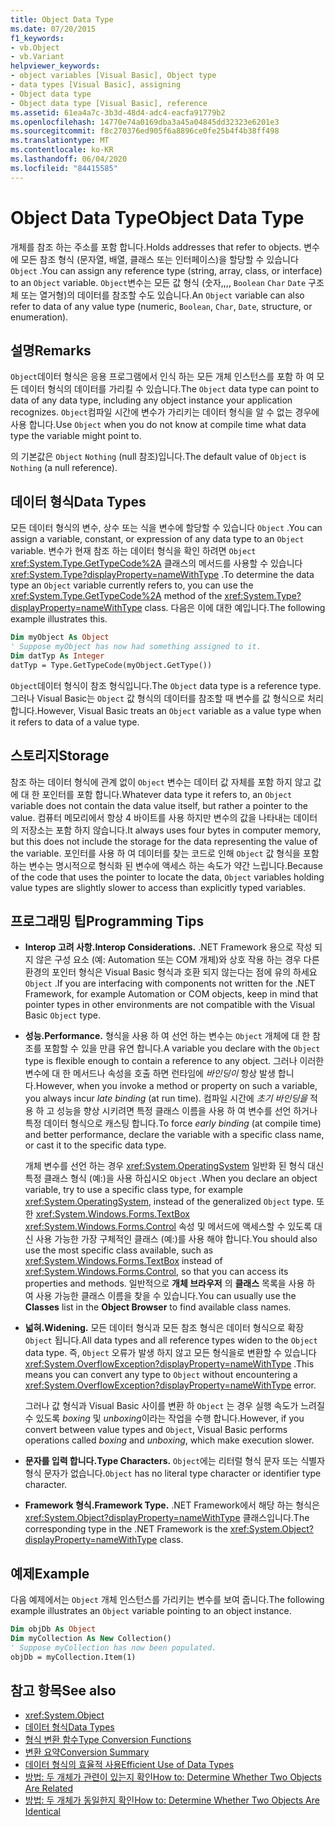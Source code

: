 ```yaml
---
title: Object Data Type
ms.date: 07/20/2015
f1_keywords:
- vb.Object
- vb.Variant
helpviewer_keywords:
- object variables [Visual Basic], Object type
- data types [Visual Basic], assigning
- Object data type
- Object data type [Visual Basic], reference
ms.assetid: 61ea4a7c-3b3d-48d4-adc4-eacfa91779b2
ms.openlocfilehash: 14770e74a0169dba3a45a04845dd32323e6201e3
ms.sourcegitcommit: f8c270376ed905f6a8896ce0fe25b4f4b38ff498
ms.translationtype: MT
ms.contentlocale: ko-KR
ms.lasthandoff: 06/04/2020
ms.locfileid: "84415585"
---
```

# <a name="object-data-type"></a><span data-ttu-id="41064-102">Object Data Type</span><span class="sxs-lookup"><span data-stu-id="41064-102">Object Data Type</span></span>

<span data-ttu-id="41064-103">개체를 참조 하는 주소를 포함 합니다.</span><span class="sxs-lookup"><span data-stu-id="41064-103">Holds addresses that refer to objects.</span></span> <span data-ttu-id="41064-104">변수에 모든 참조 형식 (문자열, 배열, 클래스 또는 인터페이스)을 할당할 수 있습니다 `Object` .</span><span class="sxs-lookup"><span data-stu-id="41064-104">You can assign any reference type (string, array, class, or interface) to an `Object` variable.</span></span> <span data-ttu-id="41064-105">`Object`변수는 모든 값 형식 (숫자,,,, `Boolean` `Char` `Date` 구조체 또는 열거형)의 데이터를 참조할 수도 있습니다.</span><span class="sxs-lookup"><span data-stu-id="41064-105">An `Object` variable can also refer to data of any value type (numeric, `Boolean`, `Char`, `Date`, structure, or enumeration).</span></span>

## <a name="remarks"></a><span data-ttu-id="41064-106">설명</span><span class="sxs-lookup"><span data-stu-id="41064-106">Remarks</span></span>

<span data-ttu-id="41064-107">`Object`데이터 형식은 응용 프로그램에서 인식 하는 모든 개체 인스턴스를 포함 하 여 모든 데이터 형식의 데이터를 가리킬 수 있습니다.</span><span class="sxs-lookup"><span data-stu-id="41064-107">The `Object` data type can point to data of any data type, including any object instance your application recognizes.</span></span> <span data-ttu-id="41064-108">`Object`컴파일 시간에 변수가 가리키는 데이터 형식을 알 수 없는 경우에 사용 합니다.</span><span class="sxs-lookup"><span data-stu-id="41064-108">Use `Object` when you do not know at compile time what data type the variable might point to.</span></span>

<span data-ttu-id="41064-109">의 기본값은 `Object` `Nothing` (null 참조)입니다.</span><span class="sxs-lookup"><span data-stu-id="41064-109">The default value of `Object` is `Nothing` (a null reference).</span></span>

## <a name="data-types"></a><span data-ttu-id="41064-110">데이터 형식</span><span class="sxs-lookup"><span data-stu-id="41064-110">Data Types</span></span>

<span data-ttu-id="41064-111">모든 데이터 형식의 변수, 상수 또는 식을 변수에 할당할 수 있습니다 `Object` .</span><span class="sxs-lookup"><span data-stu-id="41064-111">You can assign a variable, constant, or expression of any data type to an `Object` variable.</span></span> <span data-ttu-id="41064-112">변수가 현재 참조 하는 데이터 형식을 확인 하려면 `Object` <xref:System.Type.GetTypeCode%2A> 클래스의 메서드를 사용할 수 있습니다 <xref:System.Type?displayProperty=nameWithType> .</span><span class="sxs-lookup"><span data-stu-id="41064-112">To determine the data type an `Object` variable currently refers to, you can use the <xref:System.Type.GetTypeCode%2A> method of the <xref:System.Type?displayProperty=nameWithType> class.</span></span> <span data-ttu-id="41064-113">다음은 이에 대한 예입니다.</span><span class="sxs-lookup"><span data-stu-id="41064-113">The following example illustrates this.</span></span>

```vb
Dim myObject As Object
' Suppose myObject has now had something assigned to it.
Dim datTyp As Integer
datTyp = Type.GetTypeCode(myObject.GetType())
```

<span data-ttu-id="41064-114">`Object`데이터 형식이 참조 형식입니다.</span><span class="sxs-lookup"><span data-stu-id="41064-114">The `Object` data type is a reference type.</span></span> <span data-ttu-id="41064-115">그러나 Visual Basic는 `Object` 값 형식의 데이터를 참조할 때 변수를 값 형식으로 처리 합니다.</span><span class="sxs-lookup"><span data-stu-id="41064-115">However, Visual Basic treats an `Object` variable as a value type when it refers to data of a value type.</span></span>

## <a name="storage"></a><span data-ttu-id="41064-116">스토리지</span><span class="sxs-lookup"><span data-stu-id="41064-116">Storage</span></span>

<span data-ttu-id="41064-117">참조 하는 데이터 형식에 관계 없이 `Object` 변수는 데이터 값 자체를 포함 하지 않고 값에 대 한 포인터를 포함 합니다.</span><span class="sxs-lookup"><span data-stu-id="41064-117">Whatever data type it refers to, an `Object` variable does not contain the data value itself, but rather a pointer to the value.</span></span> <span data-ttu-id="41064-118">컴퓨터 메모리에서 항상 4 바이트를 사용 하지만 변수의 값을 나타내는 데이터의 저장소는 포함 하지 않습니다.</span><span class="sxs-lookup"><span data-stu-id="41064-118">It always uses four bytes in computer memory, but this does not include the storage for the data representing the value of the variable.</span></span> <span data-ttu-id="41064-119">포인터를 사용 하 여 데이터를 찾는 코드로 인해 `Object` 값 형식을 포함 하는 변수는 명시적으로 형식화 된 변수에 액세스 하는 속도가 약간 느립니다.</span><span class="sxs-lookup"><span data-stu-id="41064-119">Because of the code that uses the pointer to locate the data, `Object` variables holding value types are slightly slower to access than explicitly typed variables.</span></span>

## <a name="programming-tips"></a><span data-ttu-id="41064-120">프로그래밍 팁</span><span class="sxs-lookup"><span data-stu-id="41064-120">Programming Tips</span></span>

- <span data-ttu-id="41064-121">**Interop 고려 사항.**</span><span class="sxs-lookup"><span data-stu-id="41064-121">**Interop Considerations.**</span></span> <span data-ttu-id="41064-122">.NET Framework 용으로 작성 되지 않은 구성 요소 (예: Automation 또는 COM 개체)와 상호 작용 하는 경우 다른 환경의 포인터 형식은 Visual Basic 형식과 호환 되지 않는다는 점에 유의 하세요 `Object` .</span><span class="sxs-lookup"><span data-stu-id="41064-122">If you are interfacing with components not written for the .NET Framework, for example Automation or COM objects, keep in mind that pointer types in other environments are not compatible with the Visual Basic `Object` type.</span></span>

- <span data-ttu-id="41064-123">**성능.**</span><span class="sxs-lookup"><span data-stu-id="41064-123">**Performance.**</span></span> <span data-ttu-id="41064-124">형식을 사용 하 여 선언 하는 변수는 `Object` 개체에 대 한 참조를 포함할 수 있을 만큼 유연 합니다.</span><span class="sxs-lookup"><span data-stu-id="41064-124">A variable you declare with the `Object` type is flexible enough to contain a reference to any object.</span></span> <span data-ttu-id="41064-125">그러나 이러한 변수에 대 한 메서드나 속성을 호출 하면 런타임에 *바인딩이* 항상 발생 합니다.</span><span class="sxs-lookup"><span data-stu-id="41064-125">However, when you invoke a method or property on such a variable, you always incur *late binding* (at run time).</span></span> <span data-ttu-id="41064-126">컴파일 시간에 *초기 바인딩을* 적용 하 고 성능을 향상 시키려면 특정 클래스 이름을 사용 하 여 변수를 선언 하거나 특정 데이터 형식으로 캐스팅 합니다.</span><span class="sxs-lookup"><span data-stu-id="41064-126">To force *early binding* (at compile time) and better performance, declare the variable with a specific class name, or cast it to the specific data type.</span></span>

  <span data-ttu-id="41064-127">개체 변수를 선언 하는 경우 <xref:System.OperatingSystem> 일반화 된 형식 대신 특정 클래스 형식 (예:)을 사용 하십시오 `Object` .</span><span class="sxs-lookup"><span data-stu-id="41064-127">When you declare an object variable, try to use a specific class type, for example <xref:System.OperatingSystem>, instead of the generalized `Object` type.</span></span> <span data-ttu-id="41064-128">또한 <xref:System.Windows.Forms.TextBox> <xref:System.Windows.Forms.Control> 속성 및 메서드에 액세스할 수 있도록 대신 사용 가능한 가장 구체적인 클래스 (예:)를 사용 해야 합니다.</span><span class="sxs-lookup"><span data-stu-id="41064-128">You should also use the most specific class available, such as <xref:System.Windows.Forms.TextBox> instead of <xref:System.Windows.Forms.Control>, so that you can access its properties and methods.</span></span> <span data-ttu-id="41064-129">일반적으로 **개체 브라우저** 의 **클래스** 목록을 사용 하 여 사용 가능한 클래스 이름을 찾을 수 있습니다.</span><span class="sxs-lookup"><span data-stu-id="41064-129">You can usually use the **Classes** list in the **Object Browser** to find available class names.</span></span>

- <span data-ttu-id="41064-130">**넓혀.**</span><span class="sxs-lookup"><span data-stu-id="41064-130">**Widening.**</span></span> <span data-ttu-id="41064-131">모든 데이터 형식과 모든 참조 형식은 데이터 형식으로 확장 `Object` 됩니다.</span><span class="sxs-lookup"><span data-stu-id="41064-131">All data types and all reference types widen to the `Object` data type.</span></span> <span data-ttu-id="41064-132">즉, `Object` 오류가 발생 하지 않고 모든 형식을로 변환할 수 있습니다 <xref:System.OverflowException?displayProperty=nameWithType> .</span><span class="sxs-lookup"><span data-stu-id="41064-132">This means you can convert any type to `Object` without encountering a <xref:System.OverflowException?displayProperty=nameWithType> error.</span></span>

  <span data-ttu-id="41064-133">그러나 값 형식과 Visual Basic 사이를 변환 하 `Object` 는 경우 실행 속도가 느려질 수 있도록 *boxing* 및 *unboxing*이라는 작업을 수행 합니다.</span><span class="sxs-lookup"><span data-stu-id="41064-133">However, if you convert between value types and `Object`, Visual Basic performs operations called *boxing* and *unboxing*, which make execution slower.</span></span>

- <span data-ttu-id="41064-134">**문자를 입력 합니다.**</span><span class="sxs-lookup"><span data-stu-id="41064-134">**Type Characters.**</span></span> <span data-ttu-id="41064-135">`Object`에는 리터럴 형식 문자 또는 식별자 형식 문자가 없습니다.</span><span class="sxs-lookup"><span data-stu-id="41064-135">`Object` has no literal type character or identifier type character.</span></span>

- <span data-ttu-id="41064-136">**Framework 형식.**</span><span class="sxs-lookup"><span data-stu-id="41064-136">**Framework Type.**</span></span> <span data-ttu-id="41064-137">.NET Framework에서 해당 하는 형식은 <xref:System.Object?displayProperty=nameWithType> 클래스입니다.</span><span class="sxs-lookup"><span data-stu-id="41064-137">The corresponding type in the .NET Framework is the <xref:System.Object?displayProperty=nameWithType> class.</span></span>

## <a name="example"></a><span data-ttu-id="41064-138">예제</span><span class="sxs-lookup"><span data-stu-id="41064-138">Example</span></span>

<span data-ttu-id="41064-139">다음 예제에서는 `Object` 개체 인스턴스를 가리키는 변수를 보여 줍니다.</span><span class="sxs-lookup"><span data-stu-id="41064-139">The following example illustrates an `Object` variable pointing to an object instance.</span></span>

```vb
Dim objDb As Object
Dim myCollection As New Collection()
' Suppose myCollection has now been populated.
objDb = myCollection.Item(1)
```

## <a name="see-also"></a><span data-ttu-id="41064-140">참고 항목</span><span class="sxs-lookup"><span data-stu-id="41064-140">See also</span></span>

- <xref:System.Object>
- [<span data-ttu-id="41064-141">데이터 형식</span><span class="sxs-lookup"><span data-stu-id="41064-141">Data Types</span></span>](index.md)
- [<span data-ttu-id="41064-142">형식 변환 함수</span><span class="sxs-lookup"><span data-stu-id="41064-142">Type Conversion Functions</span></span>](../functions/type-conversion-functions.md)
- [<span data-ttu-id="41064-143">변환 요약</span><span class="sxs-lookup"><span data-stu-id="41064-143">Conversion Summary</span></span>](../keywords/conversion-summary.md)
- [<span data-ttu-id="41064-144">데이터 형식의 효율적 사용</span><span class="sxs-lookup"><span data-stu-id="41064-144">Efficient Use of Data Types</span></span>](../../programming-guide/language-features/data-types/efficient-use-of-data-types.md)
- [<span data-ttu-id="41064-145">방법: 두 개체가 관련이 있는지 확인</span><span class="sxs-lookup"><span data-stu-id="41064-145">How to: Determine Whether Two Objects Are Related</span></span>](../../programming-guide/language-features/variables/how-to-determine-whether-two-objects-are-related.md)
- [<span data-ttu-id="41064-146">방법: 두 개체가 동일한지 확인</span><span class="sxs-lookup"><span data-stu-id="41064-146">How to: Determine Whether Two Objects Are Identical</span></span>](../../programming-guide/language-features/variables/how-to-determine-whether-two-objects-are-identical.md)
